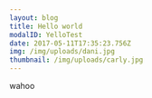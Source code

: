 ```yaml
---
layout: blog
title: Hello world
modalID: YelloTest
date: 2017-05-11T17:35:23.756Z
img: /img/uploads/dani.jpg
thumbnail: /img/uploads/carly.jpg
---
```

wahoo


